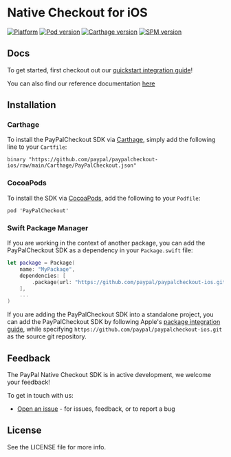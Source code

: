 # Native Checkout for iOS

[![Platform](https://img.shields.io/cocoapods/p/PayPalCheckout)](https://paypal.github.io/mobile-checkout-docs/ios/reference/)
[![Pod version](https://img.shields.io/cocoapods/v/PayPalCheckout?color=brightgreen&label=pod)](https://github.com/CocoaPods/CocoaPods)
[![Carthage version](https://img.shields.io/cocoapods/v/PayPalCheckout?color=brightgreen&label=Carthage)](https://github.com/Carthage/Carthage)
[![SPM version](https://img.shields.io/cocoapods/v/PayPalCheckout?color=brightgreen&label=SPM)](https://github.com/apple/swift-package-manager)

## Docs

To get started, first checkout out our [quickstart integration guide](https://developer.paypal.com/docs/business/native-checkout/ios/)!

You can also find our reference documentation [here](https://paypal.github.io/mobile-checkout-docs/ios/reference/)

## Installation

### Carthage

To install the PayPalCheckout SDK via [Carthage](https://github.com/Carthage/Carthage), simply add the following line to your `Cartfile`:
```
binary "https://github.com/paypal/paypalcheckout-ios/raw/main/Carthage/PayPalCheckout.json" 
```
### CocoaPods
To install the SDK via [CocoaPods](https://cocoapods.org/), add the following to your `Podfile`:
```
pod 'PayPalCheckout'
```

### Swift Package Manager
If you are working in the context of another package, you can add the PayPalCheckout SDK as a dependency in your `Package.swift` file: 
```swift
let package = Package(
    name: "MyPackage",
    dependencies: [
        .package(url: "https://github.com/paypal/paypalcheckout-ios.git", from: "0.104.0"),
    ],
    ...
)
```
If you are adding the PayPalCheckout SDK into a standalone project, you can add the PayPalCheckout SDK by following Apple's [package integration guide](https://developer.apple.com/documentation/xcode/adding_package_dependencies_to_your_app), while specifying `https://github.com/paypal/paypalcheckout-ios.git` as the source git repository.

## Feedback
The PayPal Native Checkout SDK is in active development, we welcome your feedback!

To get in touch with us:
*  [Open an issue](https://github.com/paypal/paypalcheckout-ios/issues) - for issues, feedback, or to report a bug


## License

See the LICENSE file for more info.
